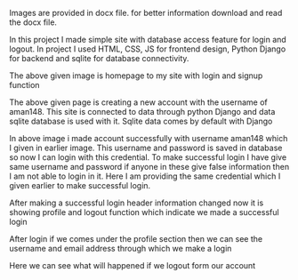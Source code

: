 Images are provided in docx file. for better information download and read the docx file.


In this project I made simple site with database access feature for login and logout. In project I used HTML, CSS, JS for frontend design, Python Django for backend and sqlite for database connectivity.


The above given image is homepage to my site with login and signup function

The above given page is creating a new account with the username of aman148. This site is connected to data through python Django and data sqlite database is used with it. Sqlite data comes by default with Django 

In above image i made account successfully with username aman148 which I given in earlier image.
This username and password is saved in database so now I can login with this credential. To make successful login I have give same username and password if anyone in these give false information then I am not able to login in it.
Here I am providing the same credential which I given earlier to make successful login.

After making a successful login header information changed now it is showing profile and logout function which indicate we made a successful login

After login if we comes under the profile section then we can see the username and email address through which we make a login

Here we can see what will happened if we logout form our account
